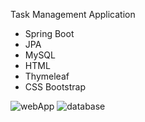 Task Management Application
  - Spring Boot
  - JPA
  - MySQL
  - HTML
  - Thymeleaf
  - CSS Bootstrap

![webApp](https://github.com/user-attachments/assets/c07defa7-7069-4ae6-86c4-ecbea68ca3a7)
![database](https://github.com/user-attachments/assets/8552b827-9672-4458-acc8-31896ee9efe0)
